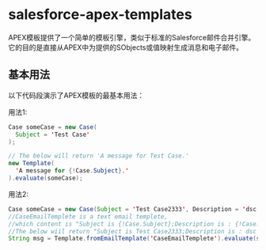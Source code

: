 salesforce-apex-templates
=========================

APEX模板提供了一个简单的模板引擎，类似于标准的Salesforce邮件合并引擎。 它的目的是直接从APEX中为提供的SObjects或值映射生成消息和电子邮件。

基本用法
-----------

以下代码段演示了APEX模板的最基本用法：

用法1:
```java
Case someCase = new Case(
  Subject = 'Test Case'
);

// The below will return 'A message for Test Case.'
new Template(
  'A message for {!Case.Subject}.'
).evaluate(someCase);
```

用法2:
```java
Case someCase = new Case(Subject = 'Test Case2333', Description = 'dsc text');
//CaseEmailTemplete is a text email templete,
//which content is "Subject is {!Case.Subject};Description is : {!Case.Description} ."
//The below wiil return "Subject is Test Case2333;Description is : dsc text ."
String msg = Template.fromEmailTemplate('CaseEmailTemplete').evaluate(someCase);
```
